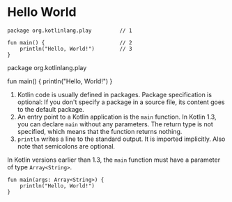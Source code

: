 # Hello World

```run-kotlin
package org.kotlinlang.play         // 1

fun main() {                        // 2
    println("Hello, World!")        // 3
}
```
package org.kotlinlang.play

fun main() {
    println("Hello, World!")
}
1. Kotlin code is usually defined in packages. Package specification is optional: If you don't specify a package in a source file, its content goes to the default package.
2. An entry point to a Kotlin application is the `main` function. In Kotlin 1.3, you can declare `main` without any parameters. The return type is not specified, which means that the function returns nothing. 
3. `println` writes a line to the standard output. It is imported implicitly. Also note that semicolons are optional.

In Kotlin versions earlier than 1.3, the `main` function must have a parameter of type `Array<String>`.
    
```run-kotlin
fun main(args: Array<String>) {
    println("Hello, World!")
}
```

